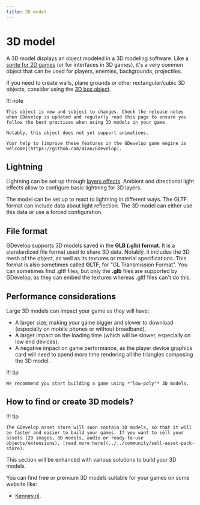 ```yaml
---
title: 3D model
---
```

# 3D model

A 3D model displays an object modeled in a 3D modeling software. Like a [sprite for 2D games](../sprite) (or for interfaces in 3D games), it's a very common object that can be used for players, enemies, backgrounds, projectiles.

If you need to create walls, plane grounds or other rectangular/cubic 3D objects, consider using the [3D box object](../3d-box).

!!! note

    This object is new and subject to changes. Check the release notes when GDevelop is updated and regularly read this page to ensure you follow the best practices when using 3D models in your game.

    Notably, this object does not yet support animations.

    Your help to [improve these features in the GDevelop game engine is welcome](https://github.com/4ian/GDevelop).

## Lightning

Lightning can be set up through [layers effects](../../interface/scene-editor/layer-effects). Ambient and directional light effects allow to configure basic lightning for 3D layers.

The model can be set up to react to lightning in different ways. The GLTF format can include data about light reflection. The 3D model can either use this data or use a forced configuration.

## File format

GDevelop supports 3D models saved in the **GLB (.glb) format**. It is a standardized file format used to share 3D data. Notably, it includes the 3D mesh of the object, as well as its textures or material specifications. This format is also sometimes called **GLTF**, for "GL Transmission Format". You can sometimes find .gltf files, but only the **.glb** files are supported by GDevelop, as they can embed the textures whereas .gltf files can't do this.

## Performance considerations

Large 3D models can impact your game as they will have:

- A larger size, making your game bigger and slower to download (especially on mobile phones or without broadband),
- A larger impact on the loading time (which will be slower, especially on low end devices),
- A negative impact on game performance, as the player device graphics card will need to spend more time rendering all the triangles composing the 3D model.

!!! tip

    We recommend you start building a game using *"low-poly"* 3D models.

## How to find or create 3D models?

!!! tip

    The GDevelop asset store will soon contain 3D models, so that it will be faster and easier to build your games. If you want to sell your assets (2D images, 3D models, audio or ready-to-use objects/extensions), [read more here](../../community/sell-asset-pack-store).

This section will be enhanced with various solutions to build your 3D models.

You can find free or premium 3D models suitable for your games on some website like:

- [Kenney.nl](https://www.kenney.nl/assets/category:3D).
